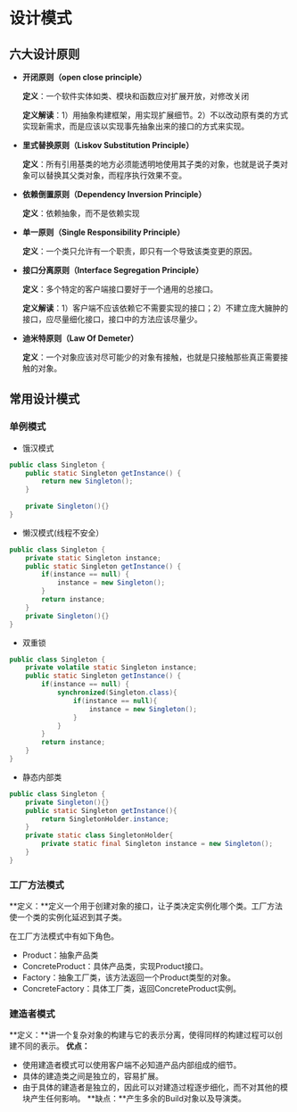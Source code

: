 # 设计模式 #
## 六大设计原则 ##
* **开闭原则（open close principle）**

	**定义**：一个软件实体如类、模块和函数应对扩展开放，对修改关闭

	**定义解读**：1）用抽象构建框架，用实现扩展细节。2）不以改动原有类的方式实现新需求，而是应该以实现事先抽象出来的接口的方式来实现。
* **里式替换原则（Liskov Substitution Principle）**

	**定义**：所有引用基类的地方必须能透明地使用其子类的对象，也就是说子类对象可以替换其父类对象，而程序执行效果不变。
* **依赖倒置原则（Dependency Inversion Principle）**

	**定义**：依赖抽象，而不是依赖实现
* **单一原则（Single Responsibility Principle）**

	**定义**：一个类只允许有一个职责，即只有一个导致该类变更的原因。
* **接口分离原则（Interface Segregation Principle）**

	**定义**：多个特定的客户端接口要好于一个通用的总接口。

	**定义解读**：1）客户端不应该依赖它不需要实现的接口；2）不建立庞大臃肿的接口，应尽量细化接口，接口中的方法应该尽量少。
* **迪米特原则（Law Of Demeter）**

	**定义**：一个对象应该对尽可能少的对象有接触，也就是只接触那些真正需要接触的对象。
## 常用设计模式 ##
### 单例模式 ###
- 饿汉模式
```java
public class Singleton {
	public static Singleton getInstance() {
		return new Singleton();
	}
	
	private Singleton(){}
}
```
- 懒汉模式(线程不安全）
```java
public class Singleton {
	private static Singleton instance;
	public static Singleton getInstance() {
		if(instance == null) {
			instance = new Singleton();
		}
		return instance;
	}
	private Singleton(){}
}
```
- 双重锁
```Java
public class Singleton {
	private volatile static Singleton instance;
	public static Singleton getInstance() {
		if(instance == null) {
			synchronized(Singleton.class){
				if(instance == null){
					instance = new Singleton();
				}
			}
		}
		return instance;
	}
}
```
- 静态内部类
```java
public class Singleton {
	private Singleton(){}
	public static Singleton getInstance(){
		return SingletonHolder.instance;
	}
	private static class SingletonHolder{
		private static final Singleton instance = new Singleton();
	}
}
```
### 工厂方法模式 ###
**定义：**定义一个用于创建对象的接口，让子类决定实例化哪个类。工厂方法使一个类的实例化延迟到其子类。

在工厂方法模式中有如下角色。
- Product：抽象产品类
- ConcreteProduct：具体产品类，实现Product接口。
- Factory：抽象工厂类，该方法返回一个Product类型的对象。
- ConcreteFactory：具体工厂类，返回ConcreteProduct实例。
### 建造者模式 ###
**定义：**讲一个复杂对象的构建与它的表示分离，使得同样的构建过程可以创建不同的表示。
**优点：**
- 使用建造者模式可以使用客户端不必知道产品内部组成的细节。
- 具体的建造类之间是独立的，容易扩展。
- 由于具体的建造者是独立的，因此可以对建造过程逐步细化，而不对其他的模块产生任何影响。
**缺点：**产生多余的Build对象以及导演类。